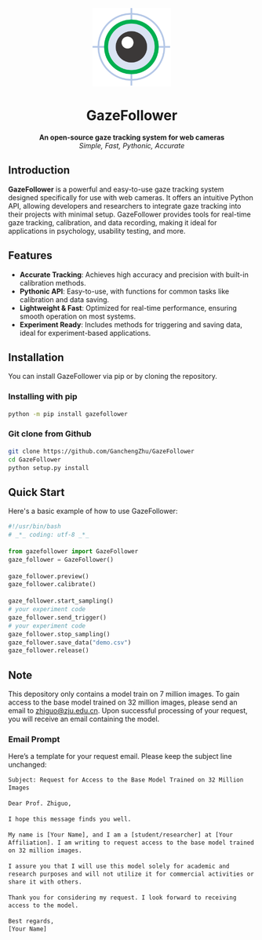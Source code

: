 <div align="center">
  <a href="https://xmake.io">
    <img width="160" height="160" src="gazefollower/res/image/gazefollower.png">
  </a>

  <h1>GazeFollower</h1>

  <b>An open-source gaze tracking system for web cameras</b><br/>
  <i>Simple, Fast, Pythonic, Accurate</i><br/>
</div>

## Introduction

**GazeFollower** is a powerful and easy-to-use gaze tracking system designed specifically for use with web cameras. It offers an intuitive Python API, allowing developers and researchers to integrate gaze tracking into their projects with minimal setup. GazeFollower provides tools for real-time gaze tracking, calibration, and data recording, making it ideal for applications in psychology, usability testing, and more.

## Features

- **Accurate Tracking**: Achieves high accuracy and precision with built-in calibration methods.
- **Pythonic API**: Easy-to-use, with functions for common tasks like calibration and data saving.
- **Lightweight & Fast**: Optimized for real-time performance, ensuring smooth operation on most systems.
- **Experiment Ready**: Includes methods for triggering and saving data, ideal for experiment-based applications.

## Installation

You can install GazeFollower via pip or by cloning the repository.

### Installing with pip

```bash
python -m pip install gazefollower
```

### Git clone from Github

```bash
git clone https://github.com/GanchengZhu/GazeFollower
cd GazeFollower
python setup.py install
```


## Quick Start

Here's a basic example of how to use GazeFollower:

```python
#!/usr/bin/bash
# _*_ coding: utf-8 _*_

from gazefollower import GazeFollower
gaze_follower = GazeFollower()

gaze_follower.preview()
gaze_follower.calibrate()

gaze_follower.start_sampling()
# your experiment code
gaze_follower.send_trigger()
# your experiment code
gaze_follower.stop_sampling()
gaze_follower.save_data("demo.csv")
gaze_follower.release()
```

## Note

This depository only contains a model train on 7 million images. To gain access to the base model trained on 32 million images, please send an email to zhiguo@zju.edu.cn. Upon successful processing of your request, you will receive an email containing the model.

### Email Prompt

Here’s a template for your request email. Please keep the subject line unchanged:
```
Subject: Request for Access to the Base Model Trained on 32 Million Images

Dear Prof. Zhiguo,

I hope this message finds you well.

My name is [Your Name], and I am a [student/researcher] at [Your Affiliation]. I am writing to request access to the base model trained on 32 million images.

I assure you that I will use this model solely for academic and research purposes and will not utilize it for commercial activities or share it with others.

Thank you for considering my request. I look forward to receiving access to the model.

Best regards,
[Your Name]
```
